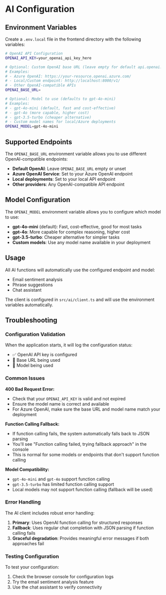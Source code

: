 # AI Configuration

## Environment Variables

Create a `.env.local` file in the frontend directory with the following variables:

```bash
# OpenAI API Configuration
OPENAI_API_KEY=your_openai_api_key_here

# Optional: Custom OpenAI base URL (leave empty for default api.openai.com)
# Examples:
# - Azure OpenAI: https://your-resource.openai.azure.com/
# - Local/Custom endpoint: http://localhost:8000/v1/
# - Other OpenAI-compatible APIs
OPENAI_BASE_URL=

# Optional: Model to use (defaults to gpt-4o-mini)
# Examples:
# - gpt-4o-mini (default, fast and cost-effective)
# - gpt-4o (more capable, higher cost)
# - gpt-3.5-turbo (cheaper alternative)
# - Custom model names for local/Azure deployments
OPENAI_MODEL=gpt-4o-mini
```

## Supported Endpoints

The `OPENAI_BASE_URL` environment variable allows you to use different OpenAI-compatible endpoints:

- **Default OpenAI**: Leave `OPENAI_BASE_URL` empty or unset
- **Azure OpenAI Service**: Set to your Azure OpenAI endpoint
- **Local deployments**: Set to your local API endpoint
- **Other providers**: Any OpenAI-compatible API endpoint

## Model Configuration

The `OPENAI_MODEL` environment variable allows you to configure which model to use:

- **gpt-4o-mini** (default): Fast, cost-effective, good for most tasks
- **gpt-4o**: More capable for complex reasoning, higher cost
- **gpt-3.5-turbo**: Cheaper alternative for simpler tasks
- **Custom models**: Use any model name available in your deployment

## Usage

All AI functions will automatically use the configured endpoint and model:

- Email sentiment analysis
- Phrase suggestions  
- Chat assistant

The client is configured in `src/ai/client.ts` and will use the environment variables automatically.

## Troubleshooting

### Configuration Validation

When the application starts, it will log the configuration status:
- ✅ OpenAI API key is configured
- 🔗 Base URL being used
- 🤖 Model being used

### Common Issues

**400 Bad Request Error:**
- Check that your `OPENAI_API_KEY` is valid and not expired
- Ensure the model name is correct and available
- For Azure OpenAI, make sure the base URL and model name match your deployment

**Function Calling Fallback:**
- If function calling fails, the system automatically falls back to JSON parsing
- You'll see "Function calling failed, trying fallback approach" in the console
- This is normal for some models or endpoints that don't support function calling

**Model Compatibility:**
- `gpt-4o-mini` and `gpt-4o` support function calling
- `gpt-3.5-turbo` has limited function calling support
- Local models may not support function calling (fallback will be used)

### Error Handling

The AI client includes robust error handling:
1. **Primary**: Uses OpenAI function calling for structured responses
2. **Fallback**: Uses regular chat completion with JSON parsing if function calling fails
3. **Graceful degradation**: Provides meaningful error messages if both approaches fail

### Testing Configuration

To test your configuration:
1. Check the browser console for configuration logs
2. Try the email sentiment analysis feature
3. Use the chat assistant to verify connectivity 